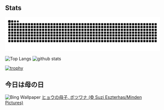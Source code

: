 ## Stats
<picture>
  <source media="(prefers-color-scheme: dark)" srcset="https://raw.githubusercontent.com/ba230t/ba230t/output/github-contribution-grid-snake-dark.svg">
  <source media="(prefers-color-scheme: light)" srcset="https://raw.githubusercontent.com/ba230t/ba230t/output/github-contribution-grid-snake.svg">
  <img alt="github contribution grid snake animation" src="https://raw.githubusercontent.com/ba230t/ba230t/output/github-contribution-grid-snake.svg">
</picture>

<p align="left">
  <img alt="Top Langs" height="150px" src="https://github-readme-stats.vercel.app/api/top-langs/?username=ba230t&layout=compact&theme=transparent" />
  <img alt="github stats" height="150px" src="https://github-readme-stats.vercel.app/api?username=ba230t&theme=transparent" />
</p>

[![trophy](https://github-profile-trophy.vercel.app/?username=ba230t&theme=transparent&column=7)](https://github.com/ryo-ma/github-profile-trophy)


<!-- Bing Wallpaper Start -->
## 今日は母の日
![Bing Wallpaper](https://www.bing.com/th?id=OHR.LeopardMother_JA-JP1562347472_1920x1080.jpg&rf=LaDigue_1920x1080.jpg&pid=hp)
[ヒョウの母子, ボツワナ (© Suzi Eszterhas/Minden Pictures)](https://www.bing.com/search?q=%E3%83%92%E3%83%A7%E3%82%A6%E3%81%AE%E6%AF%8D%E5%AD%90&form=hpcapt&filters=HpDate%3a%2220250510_1500%22)
<!-- Bing Wallpaper End -->
